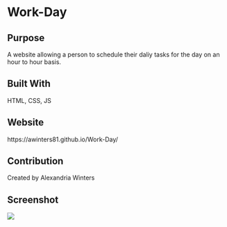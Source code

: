 # Work-Day

<h2>Purpose</h2>
A website allowing a person to schedule their daliy tasks for the day on
an hour to hour basis.

<h2>Built With</h2>
HTML, CSS, JS

<h2>Website</h2>
https://awinters81.github.io/Work-Day/

<h2>Contribution</h2>
Created by Alexandria Winters

<h2>Screenshot</h2>
<img src= "./assets/screenshot1.jpg">